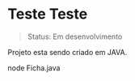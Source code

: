 <h1>Teste Teste</h1>

> Status: Em desenvolvimento

Projeto esta sendo criado em JAVA.


node Ficha.java
